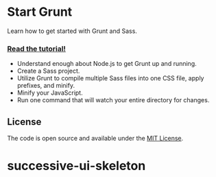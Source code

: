 # Start Grunt

Learn how to get started with Grunt and Sass.

### [Read the tutorial!](https://www.taniarascia.com/getting-started-with-grunt-and-sass/)

- Understand enough about Node.js to get Grunt up and running.
- Create a Sass project.
- Utilize Grunt to compile multiple Sass files into one CSS file, apply prefixes, and minify.
- Minify your JavaScript.
- Run one command that will watch your entire directory for changes.

## License

The code is open source and available under the [MIT License](LICENSE.md).
# successive-ui-skeleton
